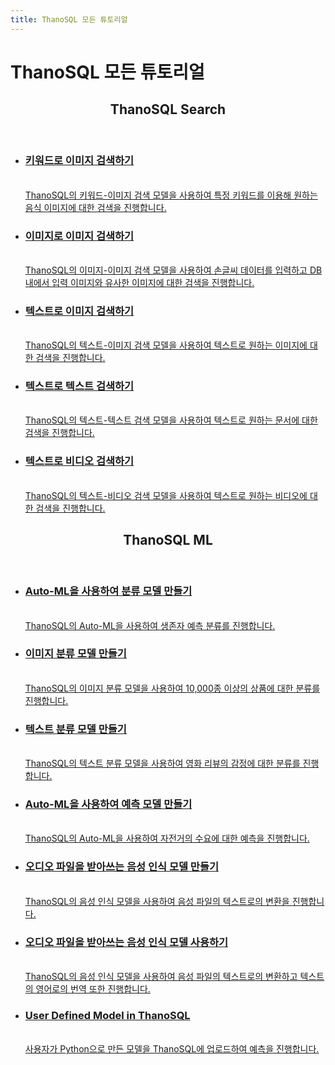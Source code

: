 ```yaml
---
title: ThanoSQL 모든 튜토리얼
---
```


# __ThanoSQL 모든 튜토리얼__ 

<div class="card">
    <header>
        <h2 id="card-h2"> ThanoSQL Search</h2>
    </header>
    <ul class="fullclick">
        <li>
            <a href="/tutorials/thanosql_search/search_image_by_keyword/">
                <h3>
                    키워드로 이미지 검색하기
                </h3>
                <p>
                    <br>ThanoSQL의 키워드-이미지 검색 모델을 사용하여 특정 키워드를 이용해 원하는 음식 이미지에 대한 검색을 진행합니다.</br>
                </p>
            </a>
        </li>
        <li>
            <a href="/tutorials/thanosql_search/search_image_by_image/">
                <h3>
                    이미지로 이미지 검색하기
                </h3>
                <p>
                    <br>ThanoSQL의 이미지-이미지 검색 모델을 사용하여 손글씨 데이터를 입력하고 DB 내에서 입력 이미지와 유사한 이미지에 대한 검색을 진행합니다.</br>
                </p>
            </a>
        </li>
        <li>
            <a href="/tutorials/thanosql_search/search_image_by_text/">
                <h3>
                    텍스트로 이미지 검색하기 
                </h3>
                <p>
                    <br>ThanoSQL의 텍스트-이미지 검색 모델을 사용하여 텍스트로 원하는 이미지에 대한 검색을 진행합니다.</br>
                </p>
            </a>
        </li>
        <li>
            <a href="/tutorials/thanosql_search/search_text_by_text/">
                <h3>
                    텍스트로 텍스트 검색하기
                </h3>
                <p>
                    <br>ThanoSQL의 텍스트-텍스트 검색 모델을 사용하여 텍스트로 원하는 문서에 대한 검색을 진행합니다.</br>
                </p>
            </a>
        </li>
        <li>
            <a href="/tutorials/thanosql_search/search_video_by_text/">
                <h3>
                    텍스트로 비디오 검색하기
                </h3>
                <p>
                    <br>ThanoSQL의 텍스트-비디오 검색 모델을 사용하여 텍스트로 원하는 비디오에 대한 검색을 진행합니다.</br>
                </p>
            </a>
        </li>
    </ul>
    <header>
        <h2 id="card-h2"> ThanoSQL ML</h2>
    </header>
    <ul class="fullclick">
        <li>
            <a href="/tutorials/thanosql_ml/classification/automl_classification/">
                <h3>
                    Auto-ML을 사용하여 분류 모델 만들기
                </h3>
                <p>
                    <br>ThanoSQL의 Auto-ML을 사용하여 생존자 예측 분류를 진행합니다.</br>
                </p>
            </a>
        </li>
        <li>
            <a href="/tutorials/thanosql_ml/classification/image_classification/">
                <h3>
                    이미지 분류 모델 만들기
                </h3>
                <p>
                    <br>
                         ThanoSQL의 이미지 분류 모델을 사용하여 10,000종 이상의 상품에 대한 분류를 진행합니다.
                    </br>  
                </p>
            </a>
        </li>
        <li>
            <a href="/tutorials/thanosql_ml/classification/text_classification/">
                <h3>
                    텍스트 분류 모델 만들기
                </h3>
                <p>
                    <br>
                        ThanoSQL의 텍스트 분류 모델을 사용하여 영화 리뷰의 감정에 대한 분류를 진행합니다.
                    </br>
                </p>
            </a>
        </li>
        <li>
            <a href="/tutorials/thanosql_ml/regression/automl_regression/">
                <h3>
                    Auto-ML을 사용하여 예측 모델 만들기
                </h3>
                <p>
                    <br>
                        ThanoSQL의 Auto-ML을 사용하여 자전거의 수요에 대한 예측을 진행합니다.
                    </br>
                </p>
            </a>
        </li>
        <li>
            <a href="/tutorials/thanosql_ml/audio_recognition/speech_recognition/">
                <h3>
                    오디오 파일을 받아쓰는 음성 인식 모델 만들기
                </h3>
                <p>
                    <br>
                        ThanoSQL의 음성 인식 모델을 사용하여 음성 파일의 텍스트로의 변환을 진행합니다.
                    </br>
                </p>
            </a>
        </li>
        <li>
            <a href="/tutorials/thanosql_ml/audio_recognition/speech_recognition2/">
                <h3>
                    오디오 파일을 받아쓰는 음성 인식 모델 사용하기
                </h3>
                <p>
                    <br>
                        ThanoSQL의 음성 인식 모델을 사용하여 음성 파일의 텍스트로의 변환하고 텍스트의 영어로의 번역 또한 진행합니다.
                    </br>
                </p>
            </a>
        </li>
        <li>
            <a href="/tutorials/thanosql_ml/udm_tutorial/">
                <h3>
                    User Defined Model in ThanoSQL
                </h3>
                <p>
                    <br>
                        사용자가 Python으로 만든 모델을 ThanoSQL에 업로드하여 예측을 진행합니다.
                    </br>
                </p>
            </a>
        </li>
    </ul>
</div>
